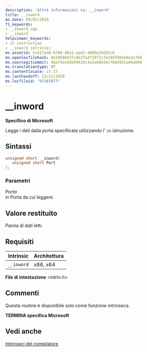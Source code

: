 ```yaml
---
description: 'Altre informazioni su: __inword'
title: __inword
ms.date: 09/02/2019
f1_keywords:
- __inword_cpp
- __inword
helpviewer_keywords:
- in instruction
- __inword intrinsic
ms.assetid: 5c617edd-6709-40a1-aad2-40d5e39283c6
ms.openlocfilehash: 8e2d698437cdb27a472872cfe24d7d0ab0a3c768
ms.sourcegitcommit: d6af41e42699628c3e2e6063ec7b03931a49a098
ms.translationtype: MT
ms.contentlocale: it-IT
ms.lasthandoff: 12/11/2020
ms.locfileid: "97167877"
---
```

# <a name="__inword"></a>__inword

**Specifico di Microsoft**

Legge i dati dalla porta specificata utilizzando l' `in` istruzione.

## <a name="syntax"></a>Sintassi

```C
unsigned short __inword(
   unsigned short Port
);
```

### <a name="parameters"></a>Parametri

*Porta*\
in Porta da cui leggere.

## <a name="return-value"></a>Valore restituito

Parola di dati letti.

## <a name="requirements"></a>Requisiti

|Intrinsic|Architettura|
|---------------|------------------|
|`__inword`|x86, x64|

**File di intestazione** \<intrin.h>

## <a name="remarks"></a>Commenti

Questa routine è disponibile solo come funzione intrinseca.

**TERMINA specifica Microsoft**

## <a name="see-also"></a>Vedi anche

[Intrinseci del compilatore](../intrinsics/compiler-intrinsics.md)
